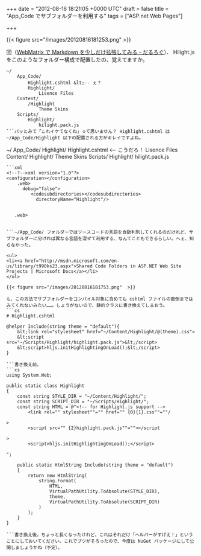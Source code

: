 
+++
date = "2012-08-16 18:21:05 +0000 UTC"
draft = false
title = "App_Code でサブフォルダーを利用する"
tags = ["ASP.net Web Pages"]

+++


{{< figure src="/images/20120816181253.png"  >}}

回（<a href="https://blog.daruyanagi.jp/entry/2012/08/16/155714">WebMatrix で Markdown を少しだけ拡張してみる - だるろぐ</a>）、 Hilight.js をこのようなフォルダー構成で配置したの、覚えてますか。
```
~/
    App_Code/
        Highlight.cshtml &lt;-- ぇ？
        Highlight/
            Lisence Files
    Content/
        /Highlight
            Theme Skins
    Scripts/
        Highlight/
            hilight.pack.js
```パッとみて「これイケてなくね」って思いません？ Highlight.cshtml は ~/App_Code/Highlight 以下の配置される方がキレイですよね。
```
~/
    App_Code/
        Highlight/
            Highlight.cshtml &lt;-- こうだろ！
            Lisence Files
    Content/
        Highlight/
            Theme Skins
    Scripts/
        Highlight/
            hilight.pack.js
```~/App_Code/ フォルダーっていうのは、「ソースコードを置くだけで自動でコンパイルしてくれる不思議なフォルダー」なのですけど、デフォルト状態ではサブフォルダーまではみてくれないんですね。 Web.config にこのような設定を追加してあげる必要があります。
```xml
<!--?-->xml version="1.0"?>
<configuration></configuration>
    .web>
      debug="false">
         <codesubdirectories></codesubdirectories>
           directoryName="Highlight"/>
         
      
   .web>


```~/App_Code/ フォルダーではソースコードの言語を自動判別してくれるのだけれど、サブフォルダーに分ければ異なる言語を混ぜて利用する、なんてこともできるらしい。へぇ、知らなかった。

<ul>
<li><a href="http://msdn.microsoft.com/en-us/library/t990ks23.aspx">Shared Code Folders in ASP.NET Web Site Projects | Microsoft Docs</a></li>
</ul>

{{< figure src="/images/20120816181753.png"  >}}

も、この方法でサブフォルダーをコンパイル対象に含めても cshtml ファイルの面倒まではみてくれないみたい……。しょうがないので、静的クラスに書き換えてしまおう。
```cs
# Highlight.cshtml

@helper Include(string theme = "default"){
    &lt;link rel="stylesheet" href="~/Content/Highlight/@(theme).css">
    &lt;script src="~/Scripts/Highlight/highlight.pack.js">&lt;/script>
    &lt;script>hljs.initHighlightingOnLoad();&lt;/script>
}

```書き換え前。
```cs
using System.Web;

public static class Highlight
{
    const string STYLE_DIR = "~/Content/Highlight/";
    const string SCRIPT_DIR = "~/Scripts/Highlight/";
    const string HTML = @"<!-- for Highlight.js support -->
        <link rel="" stylesheet""="" href="" {0}{1}.css""=""/

>
        <script src="" {2}highlight.pack.js""=""></script

>
        <script>hljs.initHighlightingOnLoad();</script>

";

    public static HtmlString Include(string theme = "default")
    {
        return new HtmlString(
            string.Format(
                HTML, 
                VirtualPathUtility.ToAbsolute(STYLE_DIR),
                theme,
                VirtualPathUtility.ToAbsolute(SCRIPT_DIR)
            )
        );
    }
}

```書き換え後。ちょっと長くなったけれど、これはそれだけ「ヘルパーがすげえ！」ということにしておいてください。これでブツがそろったので、今度は NuGet パッケージにして公開しましょうかね（予定）。


